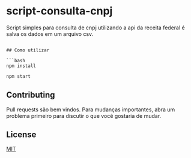 # script-consulta-cnpj
Script simples para consulta de cnpj utilizando a api da receita federal é salva os dados em um arquivo csv.
```

## Como utilizar

```bash
npm install
```

```bash
npm start
```

## Contributing
Pull requests são bem vindos. Para mudanças importantes, abra um problema primeiro para discutir o que você gostaria de mudar.

## License
[MIT](https://choosealicense.com/licenses/mit/)
